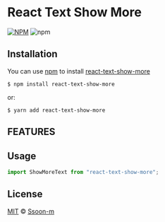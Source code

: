 # React Text Show More

[![NPM](https://img.shields.io/npm/v/react-text-show-more.svg)](https://www.npmjs.com/package/react-text-show-more) ![npm](https://img.shields.io/npm/dm/react-text-show-more.svg)

## Installation

You can use [npm](https://npmjs.org) to install [react-text-show-more](https://https://www.npmjs.com/package/react-text-show-more)

```
$ npm install react-text-show-more
```

or:

```
$ yarn add react-text-show-more
```

## FEATURES

## Usage

```js
import ShowMoreText from "react-text-show-more";
```

## License

[MIT](LICENSE.txt) © [Ssoon-m](https://github.com/Ssoon-m/react-text-show-more)
